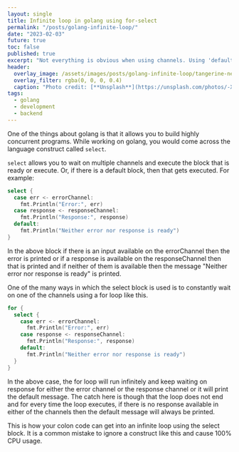 ```yaml
---
layout: single
title: Infinite loop in golang using for-select
permalink: "/posts/golang-infinite-loop/"
date: "2023-02-03"
future: true
toc: false
published: true
excerpt: "Not everything is obvious when using channels. Using 'default' is not always a great idea."
header:
  overlay_image: /assets/images/posts/golang-infinite-loop/tangerine-newt--XJHtyhIVmo-unsplash.jpg
  overlay_filter: rgba(0, 0, 0, 0.4)
  caption: "Photo credit: [**Unsplash**](https://unsplash.com/photos/-XJHtyhIVmo)"
tags:
  - golang
  - development
  - backend
---
```


One of the things about golang is that it allows you to build highly concurrent programs. While working on golang, you would come across the language construct called `select`.

`select` allows you to wait on multiple channels and execute the block that is ready or execute. Or, if there is a default block, then that gets executed. For example: 

```go
select {
  case err <- errorChannel:
    fmt.Println("Error:", err)
  case response <- responseChannel:
    fmt.Println("Response:", response)
  default:
    fmt.Println("Neither error nor response is ready")
}
```

In the above block if there is an input available on the errorChannel then the error is printed or if a response is available on the responseChannel then that is printed and if neither of them is available then the message "Neither error nor response is ready" is printed.

One of the many ways in which the select block is used is to constantly wait on one of the channels using a for loop like this.

```go
for {
  select {
    case err <- errorChannel:
      fmt.Println("Error:", err)
    case response <- responseChannel:
      fmt.Println("Response:", response)
    default:
      fmt.Println("Neither error nor response is ready")
  }
}
```

In the above case, the for loop will run infinitely and keep waiting on response for either the error channel or the response channel or it will print the default message. The catch here is though that the loop does not end and for every time the loop executes, if there is no response available in either of the channels then the default message will always be printed.

This is how your colon code can get into an infinite loop using the select block. It is a common mistake to ignore a construct like this and cause 100% CPU usage.

